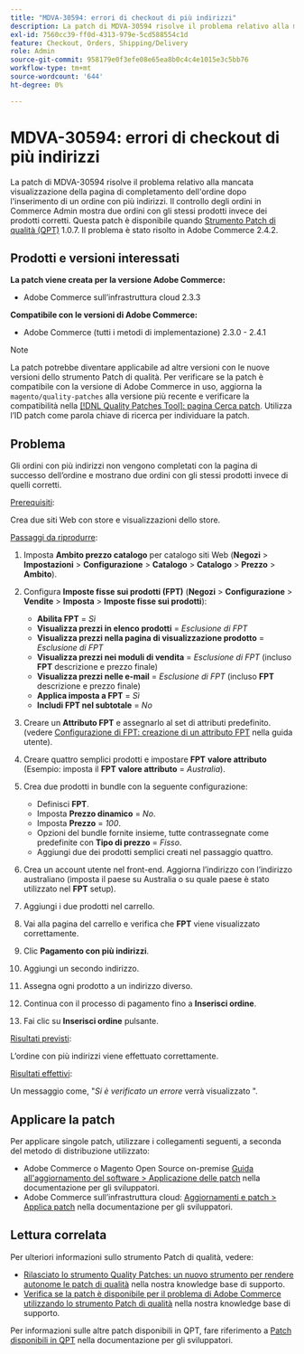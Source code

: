 ```yaml
---
title: "MDVA-30594: errori di checkout di più indirizzi"
description: La patch di MDVA-30594 risolve il problema relativo alla mancata visualizzazione della pagina di completamento dell'ordine dopo l'inserimento di un ordine con più indirizzi. Il controllo degli ordini in Commerce Admin mostra due ordini con gli stessi prodotti invece dei prodotti corretti. Questa patch è disponibile quando è installato [Quality Patches Tool (QPT)](/help/announcements/adobe-commerce-announcements/magento-quality-patches-released-new-tool-to-self-serve-quality-patches.md) 1.0.7. Il problema è stato risolto in Adobe Commerce 2.4.2.
exl-id: 7560cc39-ff0d-4313-979e-5cd588554c1d
feature: Checkout, Orders, Shipping/Delivery
role: Admin
source-git-commit: 958179e0f3efe08e65ea8b0c4c4e1015e3c5bb76
workflow-type: tm+mt
source-wordcount: '644'
ht-degree: 0%

---
```


# MDVA-30594: errori di checkout di più indirizzi

La patch di MDVA-30594 risolve il problema relativo alla mancata visualizzazione della pagina di completamento dell&#39;ordine dopo l&#39;inserimento di un ordine con più indirizzi. Il controllo degli ordini in Commerce Admin mostra due ordini con gli stessi prodotti invece dei prodotti corretti. Questa patch è disponibile quando [Strumento Patch di qualità (QPT)](/help/announcements/adobe-commerce-announcements/magento-quality-patches-released-new-tool-to-self-serve-quality-patches.md) 1.0.7. Il problema è stato risolto in Adobe Commerce 2.4.2.

## Prodotti e versioni interessati

**La patch viene creata per la versione Adobe Commerce:**

* Adobe Commerce sull’infrastruttura cloud 2.3.3

**Compatibile con le versioni di Adobe Commerce:**

* Adobe Commerce (tutti i metodi di implementazione) 2.3.0 - 2.4.1

>[!NOTE]
>
>La patch potrebbe diventare applicabile ad altre versioni con le nuove versioni dello strumento Patch di qualità. Per verificare se la patch è compatibile con la versione di Adobe Commerce in uso, aggiorna la `magento/quality-patches` alla versione più recente e verificare la compatibilità nella [[!DNL Quality Patches Tool]: pagina Cerca patch](https://devdocs.magento.com/quality-patches/tool.html#patch-grid). Utilizza l’ID patch come parola chiave di ricerca per individuare la patch.

## Problema

Gli ordini con più indirizzi non vengono completati con la pagina di successo dell’ordine e mostrano due ordini con gli stessi prodotti invece di quelli corretti.

<u>Prerequisiti</u>:

Crea due siti Web con store e visualizzazioni dello store.

<u>Passaggi da riprodurre</u>:

1. Imposta **Ambito prezzo catalogo** per catalogo siti Web (**Negozi** > **Impostazioni** > **Configurazione** > **Catalogo** > **Catalogo** > **Prezzo** > **Ambito**).
1. Configura **Imposte fisse sui prodotti (FPT)** (**Negozi** > **Configurazione** > **Vendite** > **Imposta** > **Imposte fisse sui prodotti**):

   * **Abilita FPT** = *Sì*
   * **Visualizza prezzi in elenco prodotti** = *Esclusione di FPT*
   * **Visualizza prezzi nella pagina di visualizzazione prodotto** = *Esclusione di FPT*
   * **Visualizza prezzi nei moduli di vendita** = *Esclusione di FPT* (incluso **FPT** descrizione e prezzo finale)
   * **Visualizza prezzi nelle e-mail** = *Esclusione di FPT* (incluso **FPT** descrizione e prezzo finale)
   * **Applica imposta a FPT** = *Sì*
   * **Includi FPT nel subtotale** = *No*

1. Creare un **Attributo FPT** e assegnarlo al set di attributi predefinito. (vedere [Configurazione di FPT: creazione di un attributo FPT](https://docs.magento.com/user-guide/tax/fixed-product-tax-configuration.html#step-2-create-an-fpt-attribute) nella guida utente).

1. Creare quattro semplici prodotti e impostare **FPT** **valore attributo** (Esempio: imposta il **FPT**   **valore attributo** = *Australia*).

1. Crea due prodotti in bundle con la seguente configurazione:

   * Definisci **FPT**.
   * Imposta **Prezzo dinamico** = *No*.
   * Imposta **Prezzo** = *100*.
   * Opzioni del bundle fornite insieme, tutte contrassegnate come predefinite con **Tipo di prezzo** = *Fisso*.
   * Aggiungi due dei prodotti semplici creati nel passaggio quattro.

1. Crea un account utente nel front-end. Aggiorna l’indirizzo con l’indirizzo australiano (imposta il paese su Australia o su quale paese è stato utilizzato nel **FPT** setup).

1. Aggiungi i due prodotti nel carrello.

1. Vai alla pagina del carrello e verifica che **FPT** viene visualizzato correttamente.

1. Clic **Pagamento con più indirizzi**.

1. Aggiungi un secondo indirizzo.

1. Assegna ogni prodotto a un indirizzo diverso.

1. Continua con il processo di pagamento fino a **Inserisci ordine**.

1. Fai clic su **Inserisci ordine** pulsante.

<u>Risultati previsti</u>:

L’ordine con più indirizzi viene effettuato correttamente.

<u>Risultati effettivi</u>:

Un messaggio come, &quot;*Si è verificato un errore* verrà visualizzato &quot;.

## Applicare la patch

Per applicare singole patch, utilizzare i collegamenti seguenti, a seconda del metodo di distribuzione utilizzato:

* Adobe Commerce o Magento Open Source on-premise [Guida all&#39;aggiornamento del software > Applicazione delle patch](https://devdocs.magento.com/guides/v2.4/comp-mgr/patching/mqp.html) nella documentazione per gli sviluppatori.
* Adobe Commerce sull’infrastruttura cloud: [Aggiornamenti e patch > Applica patch](https://devdocs.magento.com/cloud/project/project-patch.html) nella documentazione per gli sviluppatori.

## Lettura correlata

Per ulteriori informazioni sullo strumento Patch di qualità, vedere:

* [Rilasciato lo strumento Quality Patches: un nuovo strumento per rendere autonome le patch di qualità](/help/announcements/adobe-commerce-announcements/magento-quality-patches-released-new-tool-to-self-serve-quality-patches.md) nella nostra knowledge base di supporto.
* [Verifica se la patch è disponibile per il problema di Adobe Commerce utilizzando lo strumento Patch di qualità](/help/support-tools/patches-available-in-qpt-tool/check-patch-for-magento-issue-with-magento-quality-patches.md) nella nostra knowledge base di supporto.

Per informazioni sulle altre patch disponibili in QPT, fare riferimento a [Patch disponibili in QPT](https://devdocs.magento.com/quality-patches/tool.html#patch-grid) nella documentazione per gli sviluppatori.

